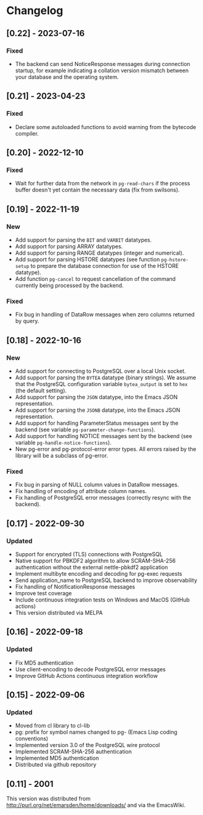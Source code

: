 # Changelog

## [0.22] - 2023-07-16
### Fixed
- The backend can send NoticeResponse messages during connection startup, for example indicating a
  collation version mismatch between your database and the operating system.


## [0.21] - 2023-04-23
### Fixed
- Declare some autoloaded functions to avoid warning from the bytecode compiler.


## [0.20] - 2022-12-10
### Fixed
- Wait for further data from the network in `pg-read-chars` if the process buffer doesn't yet
  contain the necessary data (fix from swilsons).


## [0.19] - 2022-11-19
### New
- Add support for parsing the `BIT` and `VARBIT` datatypes.
- Add support for parsing ARRAY datatypes.
- Add support for parsing RANGE datatypes (integer and numerical).
- Add support for parsing HSTORE datatypes (see function `pg-hstore-setup` to prepare the database
  connection for use of the HSTORE datatype).
- Add function `pg-cancel` to request cancellation of the command currently being processed
  by the backend.

### Fixed
- Fix bug in handling of DataRow messages when zero columns returned by query.


## [0.18] - 2022-10-16
### New
- Add support for connecting to PostgreSQL over a local Unix socket.
- Add support for parsing the `BYTEA` datatype (binary strings). We assume that the PostgreSQL
  configuration variable `bytea_output` is set to `hex` (the default setting).
- Add support for parsing the `JSON` datatype, into the Emacs JSON representation.
- Add support for parsing the `JSONB` datatype, into the Emacs JSON representation.
- Add support for handling ParameterStatus messages sent by the backend (see variable
  `pg-parameter-change-functions`).
- Add support for handling NOTICE messages sent by the backend (see variable
  `pg-handle-notice-functions`).
- New pg-error and pg-protocol-error error types. All errors raised by the library will be a
  subclass of pg-error.

### Fixed
- Fix bug in parsing of NULL column values in DataRow messages.
- Fix handling of encoding of attribute column names.
- Fix handling of PostgreSQL error messages (correctly resync with the backend).


## [0.17] - 2022-09-30
### Updated
- Support for encrypted (TLS) connections with PostgreSQL
- Native support for PBKDF2 algorithm to allow SCRAM-SHA-256 authentication without the external
  nettle-pbkdf2 application
- Implement multibyte encoding and decoding for pg-exec requests
- Send application_name to PostgreSQL backend to improve observability
- Fix handling of NotificationResponse messages 
- Improve test coverage
- Include continuous integration tests on Windows and MacOS (GitHub actions)
- This version distributed via MELPA


## [0.16] - 2022-09-18
### Updated
- Fix MD5 authentication
- Use client-encoding to decode PostgreSQL error messages
- Improve GitHub Actions continuous integration workflow


## [0.15] - 2022-09-06
### Updated
- Moved from cl library to cl-lib
- pg: prefix for symbol names changed to pg- (Emacs Lisp coding conventions)
- Implemented version 3.0 of the PostgreSQL wire protocol
- Implemented SCRAM-SHA-256 authentication
- Implemented MD5 authentication
- Distributed via github repository



## [0.11] - 2001

This version was distributed from http://purl.org/net/emarsden/home/downloads/
and via the EmacsWiki. 
